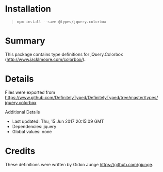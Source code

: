 # Installation
> `npm install --save @types/jquery.colorbox`

# Summary
This package contains type definitions for jQuery.Colorbox (http://www.jacklmoore.com/colorbox/).

# Details
Files were exported from https://www.github.com/DefinitelyTyped/DefinitelyTyped/tree/master/types/jquery.colorbox

Additional Details
 * Last updated: Thu, 15 Jun 2017 20:15:09 GMT
 * Dependencies: jquery
 * Global values: none

# Credits
These definitions were written by Gidon Junge <https://github.com/gjunge>.
